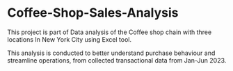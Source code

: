 # Coffee-Shop-Sales-Analysis

This project is part of Data analysis of the Coffee shop chain with three locations In New York City using Excel tool.

This analysis is conducted to better understand purchase behaviour and streamline operations, from collected transactional data from Jan-Jun 2023.

